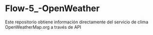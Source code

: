 # Flow-5_-OpenWeather
Este repositorio obtiene información directamente del servicio de clima OpenWeatherMap.org a través de API
